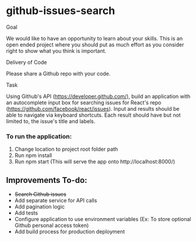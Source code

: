 ﻿# github-issues-search

Goal

We would like to have an opportunity to learn about your skills. This is an open ended project where you should put as much effort as you consider right to show what you think is important.

Delivery of Code

Please share a Github repo with your code.

Task

Using Github's API (https://developer.github.com/), build an application with an autocomplete input box for searching issues for React's repo (https://github.com/facebook/react/issues). Input and results should be able to navigate via keyboard shortcuts. Each result should have but not limited to, the issue's title and labels.


### To run the application:

1. Change location to project root folder path
2. Run npm install
3. Run npm start (This will serve the app onto http://localhost:8000/)

## Improvements To-do: 
- ~~Search Github issues~~
- Add separate service for API calls
- Add pagination logic 
- Add tests
- Configure application to use environment variables (Ex: To store optional Github personal access token)
- Add build process for production deployment



